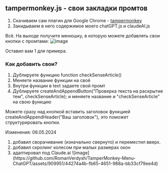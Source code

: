 <h2>tampermonkey.js - свои закладки промтов</h2>
<ol>
  <li>Скачиваем сам плагин для Google Chrome - <a href="https://chromewebstore.google.com/detail/tampermonkey/dhdgffkkebhmkfjojejmpbldmpobfkfo">tampermonkey</a></li>
  <li>Закидываем в него содержимое моего chatGPT.js и claudeAI.js</li>
</ol>

Всё. На выходе получите менюшку, в которую можете добавлять свои кнопки с промтами:
![image](https://github.com/RomanVerdysh/TamperMonkey-Menu-ChatGPT/assets/909951/00d5b1b3-524c-45f2-8d14-f464cd929db0)

Оставил вам 1 для примера.

<h3>Как добавить свои?</h3>
<ol>
  <li>Дублируете функцию function checkSenseArticle()</li>
  <li>Меняете название функции на своё</li>
  <li>Внутри функции в text задаете свой промт</li>
  <li>Дублируете createAndAppendButton("Проверка текста на раскрытие тем", checkSenseArticle); и меняете название и "checkSenseArticle" на свою функцию</li>
</ol>

Можете сразу над кнопкой вставить заголовок функцией createAndAppendHeader("Ваш заголовок"), это поможет структурировать кнопки.

Изменения:
06.05.2024
<ol>
  <li>добавил сворачивание (изначально свернуто) и переместил вверх.</li>
  <li>добавил скролинг колесом при малых размерах окон</li>
  <li>адаптировал под Claude.ai ![image](https://github.com/RomanVerdysh/TamperMonkey-Menu-ChatGPT/assets/909951/44274a4b-fb65-4651-988a-bb33cf79ee4d)
</li>
</ol>
